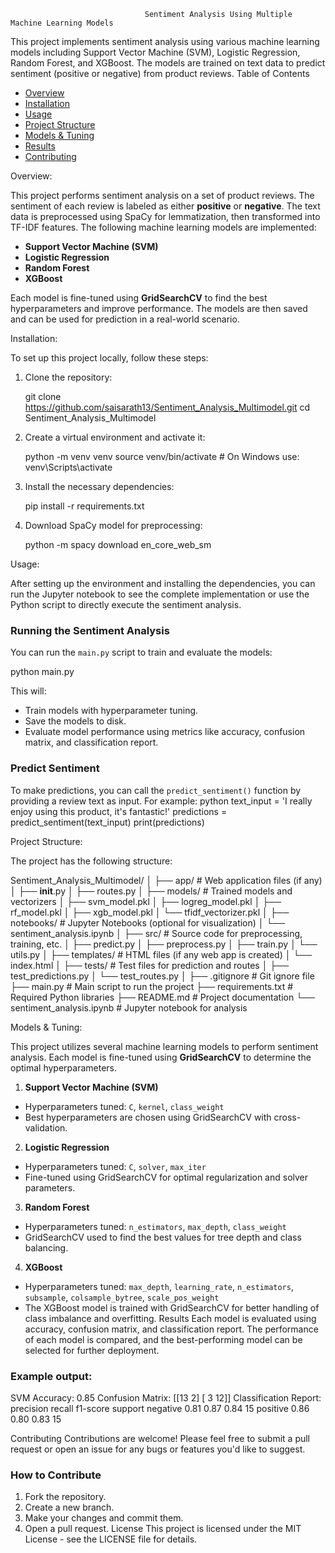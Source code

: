                                   Sentiment Analysis Using Multiple Machine Learning Models

This project implements sentiment analysis using various machine learning models including Support Vector Machine (SVM), Logistic Regression, Random Forest, and XGBoost. The models are trained on text data to predict sentiment (positive or negative) from product reviews.
Table of Contents
- [Overview](#overview)
- [Installation](#installation)
- [Usage](#usage)
- [Project Structure](#project-structure)
- [Models & Tuning](#models--tuning)
- [Results](#results)
- [Contributing](#contributing)

Overview: 

This project performs sentiment analysis on a set of product reviews. The sentiment of each review is labeled as either **positive** or **negative**. The text data is preprocessed using SpaCy for lemmatization, then transformed into TF-IDF features. The following machine learning models are implemented:

- **Support Vector Machine (SVM)**
- **Logistic Regression**
- **Random Forest**
- **XGBoost**

Each model is fine-tuned using **GridSearchCV** to find the best hyperparameters and improve performance. The models are then saved and can be used for prediction in a real-world scenario.

Installation:

To set up this project locally, follow these steps:

1. Clone the repository:
   
   git clone https://github.com/saisarath13/Sentiment_Analysis_Multimodel.git
   cd Sentiment_Analysis_Multimodel
   

2. Create a virtual environment and activate it:
   
   python -m venv venv
   source venv/bin/activate  # On Windows use: venv\Scripts\activate
   

3. Install the necessary dependencies:
 
   pip install -r requirements.txt
 

4. Download SpaCy model for preprocessing:

   python -m spacy download en_core_web_sm

Usage:

After setting up the environment and installing the dependencies, you can run the Jupyter notebook to see the complete implementation or use the Python script to directly execute the sentiment analysis.

### Running the Sentiment Analysis
You can run the `main.py` script to train and evaluate the models:

python main.py

This will:
- Train models with hyperparameter tuning.
- Save the models to disk.
- Evaluate model performance using metrics like accuracy, confusion matrix, and classification report.

### Predict Sentiment
To make predictions, you can call the `predict_sentiment()` function by providing a review text as input. For example:
python
text_input = 'I really enjoy using this product, it's fantastic!'
predictions = predict_sentiment(text_input)
print(predictions)

Project Structure:

The project has the following structure:


Sentiment_Analysis_Multimodel/
│
├── app/                         # Web application files (if any)
│   ├── __init__.py
│   ├── routes.py
│
├── models/                      # Trained models and vectorizers
│   ├── svm_model.pkl
│   ├── logreg_model.pkl
│   ├── rf_model.pkl
│   ├── xgb_model.pkl
│   └── tfidf_vectorizer.pkl
│
├── notebooks/                   # Jupyter Notebooks (optional for visualization)
│   └── sentiment_analysis.ipynb
│
├── src/                         # Source code for preprocessing, training, etc.
│   ├── predict.py
│   ├── preprocess.py
│   ├── train.py
│   └── utils.py
│
├── templates/                   # HTML files (if any web app is created)
│   └── index.html
│
├── tests/                       # Test files for prediction and routes
│   ├── test_predictions.py
│   └── test_routes.py
│
├── .gitignore                   # Git ignore file
├── main.py                       # Main script to run the project
├── requirements.txt              # Required Python libraries
├── README.md                    # Project documentation
└── sentiment_analysis.ipynb      # Jupyter notebook for analysis

Models & Tuning:

This project utilizes several machine learning models to perform sentiment analysis. Each model is fine-tuned using **GridSearchCV** to determine the optimal hyperparameters.

1. **Support Vector Machine (SVM)**
- Hyperparameters tuned: `C`, `kernel`, `class_weight`
- Best hyperparameters are chosen using GridSearchCV with cross-validation.

2. **Logistic Regression**
- Hyperparameters tuned: `C`, `solver`, `max_iter`
- Fine-tuned using GridSearchCV for optimal regularization and solver parameters.

3. **Random Forest**
- Hyperparameters tuned: `n_estimators`, `max_depth`, `class_weight`
- GridSearchCV used to find the best values for tree depth and class balancing.

4. **XGBoost**
- Hyperparameters tuned: `max_depth`, `learning_rate`, `n_estimators`, `subsample`, `colsample_bytree`, `scale_pos_weight`
- The XGBoost model is trained with GridSearchCV for better handling of class imbalance and overfitting.
Results
Each model is evaluated using accuracy, confusion matrix, and classification report. The performance of each model is compared, and the best-performing model can be selected for further deployment.

### Example output:

SVM Accuracy: 0.85
Confusion Matrix:
 [[13  2]
  [ 3 12]]
Classification Report:
               precision    recall  f1-score   support
     negative       0.81      0.87      0.84        15
     positive       0.86      0.80      0.83        15

Contributing
Contributions are welcome! Please feel free to submit a pull request or open an issue for any bugs or features you'd like to suggest.

### How to Contribute
1. Fork the repository.
2. Create a new branch.
3. Make your changes and commit them.
4. Open a pull request.
License
This project is licensed under the MIT License - see the LICENSE file for details.
